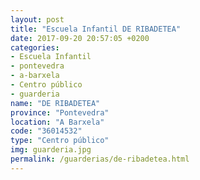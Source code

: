 ```yaml
---
layout: post
title: "Escuela Infantil DE RIBADETEA"
date: 2017-09-20 20:57:05 +0200
categories:
- Escuela Infantil
- pontevedra
- a-barxela
- Centro público
- guarderia
name: "DE RIBADETEA"
province: "Pontevedra"
location: "A Barxela"
code: "36014532"
type: "Centro público"
img: guarderia.jpg
permalink: /guarderias/de-ribadetea.html
---
```

